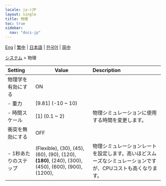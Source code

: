 ```yaml
---
locale: ja-rJP
layout: single
title: 物理
toc: true
sidebar:
  nav: "docs-jp"
---
```

[Eng](/dancexr/menu/2025.4/system2/physics) | [繁中](/tw/dancexr/menu/2025.4/system2/physics) | [日本語](/jp/dancexr/menu/2025.4/system2/physics) | [한국어](/kr/dancexr/menu/2025.4/system2/physics) | [简中](/zh/dancexr/menu/2025.4/system2/physics)

[システム](../menu#システム) > 物理



| Setting | Value | Description |
| :--- | --- | :--- |
| 物理学を有効にする | ON | 
|- 重力 | [9.81] (-10 ~ 10) | 
|- 時間スケール | [1] (0.1 ~ 2) | 物理シミュレーションに使用する時間を変更します。
| 衝突を無効にする | OFF | 
|- 1秒あたりのステップ | (Flexible), (30), (45), (60), (90), (120), **(180)**, (240), (300), (450), (600), (900), (1200),  | 物理シミュレーションレートを設定します。高いほどスムーズなシミュレーションですが、CPUコストも高くなります。
